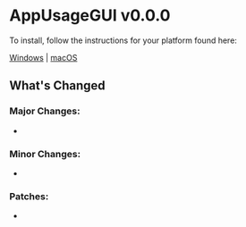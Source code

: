 # AppUsageGUI v0.0.0

To install, follow the instructions for your platform found here:

[Windows](https://github.com/Adam-Color/AppUsageGUI/blob/Develop/docs/install_windows.md) | [macOS](https://github.com/Adam-Color/AppUsageGUI/blob/Develop/docs/install_macos.md)

## What's Changed

### Major Changes:
* 

### Minor Changes:
* 

### Patches:
* 
